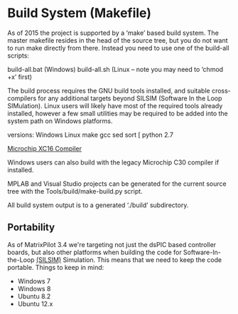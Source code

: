 # Build System (Makefile)

As of 2015 the project is supported by a ‘make’ based build system. The master makefile resides in the head of the source tree, but you do not want to run make directly from there. Instead you need to use one of the build-all scripts:

build-all.bat (Windows)
build-all.sh (Linux – note you may need to ‘chmod +x’ first)

The build process requires the GNU build tools installed, and suitable cross-compilers for any additional targets beyond SILSIM (Software In the Loop SIMulation). Linux users will likely have most of the required tools already installed, however a few small utilities may be required to be added into the system path on Windows platforms.


versions:    Windows    Linux
make
gcc
sed
sort
[
python 2.7

[Microchip XC16 Compiler](http://www.microchip.com/pagehandler/en_us/devtools/mplabxc/)

Windows users can also build with the legacy Microchip C30 compiler if installed.

MPLAB and Visual Studio projects can be generated for the current source tree with the Tools/build/make-build.py script.

All build system output is to a generated ‘./build’ subdirectory.

## Portability

As of MatrixPilot 3.4 we're targeting not just the dsPIC based controller boards, but also other platforms when building the code for Software-In-the-Loop [(SILSIM)](SoftwareInLoop.md) Simulation.  This means that we need to keep the code portable.  Things to keep in mind:
  * Windows 7
  * Windows 8
  * Ubuntu 8.2
  * Ubuntu 12.x